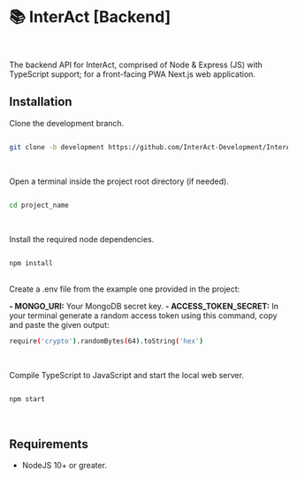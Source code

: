 # 📚 InterAct [Backend]

<br>

The backend API for InterAct, comprised of Node & Express (JS) with TypeScript support; for a front-facing PWA Next.js web application.

## Installation

Clone the development branch.

```sh

git clone -b development https://github.com/InterAct-Development/InterAct-Backend

```

<br>

Open a terminal inside the project root directory (if needed).

```sh

cd project_name

```

<br>

Install the required node dependencies.

```sh

npm install

```

<br>
Create a .env file from the example one provided in the project:

<b>- MONGO_URI:</b> Your MongoDB secret key.
<b>- ACCESS_TOKEN_SECRET:</b> In your terminal generate a random access token using this command, copy and paste the given output:

```sh
require('crypto').randomBytes(64).toString('hex')
```

<br>

Compile TypeScript to JavaScript and start the local web server.

```sh

npm start

```

<br>

## Requirements

-   NodeJS 10+ or greater.
